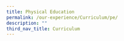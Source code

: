```yaml
---
title: Physical Education
permalink: /our-experience/Curriculum/pe/
description: ""
third_nav_title: Curriculum
---
```

